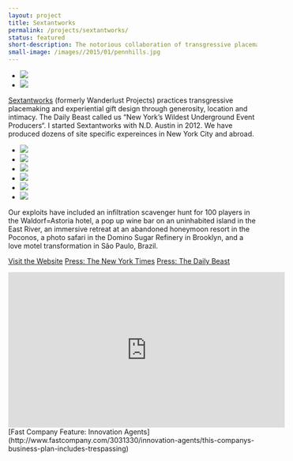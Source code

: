 ```yaml
---
layout: project
title: Sextantworks
permalink: /projects/sextantworks/
status: featured
short-description: The notorious collaboration of transgressive placemaking and experiential gift design
small-image: /images//2015/01/pennhills.jpg
---
```


<ul class="medium-block-grid-2 small-block-grid-1">

<li>
<img src="{{ site.baseurl }}/images/projects/sextantworks/JR00925.jpeg" />
</li>

<li>
<img src="{{ site.baseurl }}/images/projects/sextantworks/JR00990.jpeg" />
</li>
</ul>

<a href="http://sextantworks.com" target="_blank">Sextantworks</a> (formerly Wanderlust Projects) practices transgressive placemaking and experiential gift design through generosity, location and intimacy. The Daily Beast called us “New York’s Wildest Underground Event Producers“. I started Sextantworks with N.D. Austin in 2012. We have produced dozens of site specific expereinces in New York City and abroad.



<ul class="medium-block-grid-2 small-block-grid-1">
    
<li>
<img src="{{ site.baseurl }}/images/projects/sextantworks/13-10-03SnugHarborParty014.jpg" />
</li>

<li>
<img src="{{ site.baseurl }}/images/projects/sextantworks/S0A5555.jpg" />
</li>

<li>
<img src="{{ site.baseurl }}/images/projects/sextantworks/13-03-19AmourObscurWoolworth040.jpg" />
</li>


<li>
<img src="{{ site.baseurl }}/images/projects/sextantworks/MG0824.jpg" />
</li>


<li>
<img src="{{ site.baseurl }}/images/projects/sextantworks/IMG0784sm.jpg" />
</li>


<li>
<img src="{{ site.baseurl }}/images/projects/sextantworks/wanderlustproject-75.jpg" />
</li>

</ul>


Our exploits have included an infiltration scavenger hunt for 100 players in the Waldorf=Astoria hotel, a pop up wine bar on an uninhabited island in the East River, an immersive retreat at an abandoned honeymoon resort in the Poconos, a photo safari in the Domino Sugar Refinery in Brooklyn, and a love motel transformation in São Paulo, Brazil.

<a href="http://sextantworks.com/" target="_blank" class="button small info">Visit the Website</a> <a href="http://www.nytimes.com/2014/12/28/nyregion/they-say-art-is-dead-in-new-york-theyre-wrong.html?_r=0" target="_blank" class="button small info">Press: The New York Times</a> <a href="http://www.thedailybeast.com/articles/2013/12/15/a-most-illegal-adventure-with-new-york-city-s-wildest-underground-event-planners.html" target="_blank" class="button small info">Press: The Daily Beast</a>


<div class="flex-video">
<iframe width="560" height="315" src="http://www.fastcompany.com/embed/2fc63950659bd?rel=1&src=embed&veggiemode=1" frameborder="0" scrolling="no" allowfullscreen></iframe>
[Fast Company Feature: Innovation Agents](http://www.fastcompany.com/3031330/innovation-agents/this-companys-business-plan-includes-trespassing)

</div>